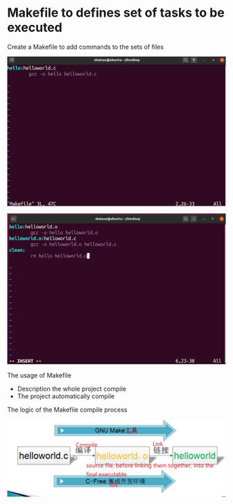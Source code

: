 # Makefile to defines set of tasks to be executed

Create a Makefile to add commands to the sets of files

![Snipaste_2023-05-13_20-10-44](https://github.com/knightsummon/Makefile/blob/master/Makefile%20to%20defines%20set%20of%20tasks%20to%20be%20executed.assets/Snipaste_2023-05-13_20-14-48.jpg)

![Snipaste_2023-05-13_20-42-11](https://github.com/knightsummon/Makefile/blob/master/Makefile%20to%20defines%20set%20of%20tasks%20to%20be%20executed.assets/Snipaste_2023-05-13_20-42-11-1684006983214-2.jpg)

The usage of Makefile

* Description the whole project compile
* The project automatically compile

The logic of the Makefile compile process

![Snipaste_2023-05-13_20-36-57](https://github.com/knightsummon/Makefile/blob/master/Makefile%20to%20defines%20set%20of%20tasks%20to%20be%20executed.assets/Snipaste_2023-05-13_20-36-57.jpg)
